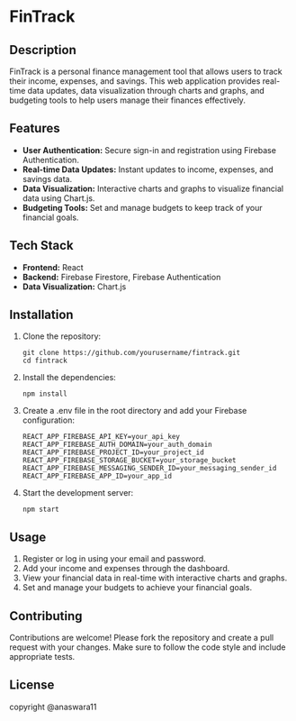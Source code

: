 # FinTrack

## Description

FinTrack is a personal finance management tool that allows users to track their income, expenses, and savings. This web application provides real-time data updates, data visualization through charts and graphs, and budgeting tools to help users manage their finances effectively.

## Features

- **User Authentication:** Secure sign-in and registration using Firebase Authentication.
- **Real-time Data Updates:** Instant updates to income, expenses, and savings data.
- **Data Visualization:** Interactive charts and graphs to visualize financial data using Chart.js.
- **Budgeting Tools:** Set and manage budgets to keep track of your financial goals.

## Tech Stack

- **Frontend:** React
- **Backend:** Firebase Firestore, Firebase Authentication
- **Data Visualization:** Chart.js

## Installation

1. Clone the repository:
    ```
    git clone https://github.com/yourusername/fintrack.git
    cd fintrack
    ```
2. Install the dependencies:
    ```
    npm install
    ```
3. Create a .env file in the root directory and add your Firebase configuration:
    ```
    REACT_APP_FIREBASE_API_KEY=your_api_key
    REACT_APP_FIREBASE_AUTH_DOMAIN=your_auth_domain
    REACT_APP_FIREBASE_PROJECT_ID=your_project_id
    REACT_APP_FIREBASE_STORAGE_BUCKET=your_storage_bucket
    REACT_APP_FIREBASE_MESSAGING_SENDER_ID=your_messaging_sender_id
    REACT_APP_FIREBASE_APP_ID=your_app_id
    ```
4. Start the development server:
    ```
    npm start
    ```

## Usage

1. Register or log in using your email and password.
2. Add your income and expenses through the dashboard.
3. View your financial data in real-time with interactive charts and graphs.
4. Set and manage your budgets to achieve your financial goals.

## Contributing
Contributions are welcome! Please fork the repository and create a pull request with your changes. Make sure to follow the code style and include appropriate tests.

## License
copyright @anaswara11
